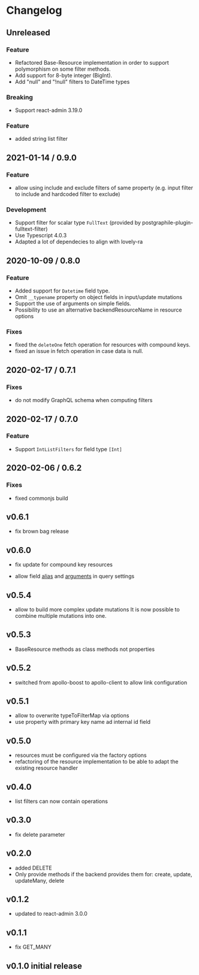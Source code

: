 # Changelog

## Unreleased

### Feature

- Refactored Base-Resource implementation in order to support polymorphism
  on some filter methods.
- Add support for 8-byte integer (BigInt).
- Add "null" and "!null" filters to DateTime types

### Breaking

- Support react-admin 3.19.0

### Feature

- added string list filter

## 2021-01-14 / 0.9.0

### Feature

- allow using include and exclude filters of same property
  (e.g. input filter to include and hardcoded filter to exclude)

### Development

- Support filter for scalar type `FullText` (provided by postgraphile-plugin-fulltext-filter)
- Use Typescript 4.0.3
- Adapted a lot of dependecies to align with lovely-ra

## 2020-10-09 / 0.8.0

### Feature

- Added support for `Datetime` field type.
- Omit `__typename` property on object fields in input/update mutations
- Support the use of arguments on simple fields.
- Possibility to use an alternative backendResourceName in resource options

### Fixes

- fixed the `deleteOne` fetch operation for resources with compound keys.
- fixed an issue in fetch operation in case data is null.

## 2020-02-17 / 0.7.1

### Fixes

- do not modify GraphQL schema when computing filters

## 2020-02-17 / 0.7.0

### Feature

- Support `IntListFilters` for field type `[Int]`

## 2020-02-06 / 0.6.2

### Fixes

- fixed commonjs build

## v0.6.1

- fix brown bag release

## v0.6.0

- fix update for compound key resources

- allow field [alias](https://graphql.org/learn/queries/#aliases) and [arguments](https://graphql.org/learn/queries/#arguments)
  in query settings

## v0.5.4

- allow to build more complex update mutations
  It is now possible to combine multiple mutations into one.

## v0.5.3

- BaseResource methods as class methods not properties

## v0.5.2

- switched from apollo-boost to apollo-client to allow link configuration

## v0.5.1

- allow to overwrite typeToFilterMap via options
- use property with primary key name ad internal id field

## v0.5.0

- resources must be configured via the factory options
- refactoring of the resource implementation to be able to adapt the existing
  resource handler

## v0.4.0

- list filters can now contain operations

## v0.3.0

- fix delete parameter

## v0.2.0

- added DELETE
- Only provide methods if the backend provides them for:
  create, update, updateMany, delete

## v0.1.2

- updated to react-admin 3.0.0

## v0.1.1

- fix GET_MANY

## v0.1.0 initial release
